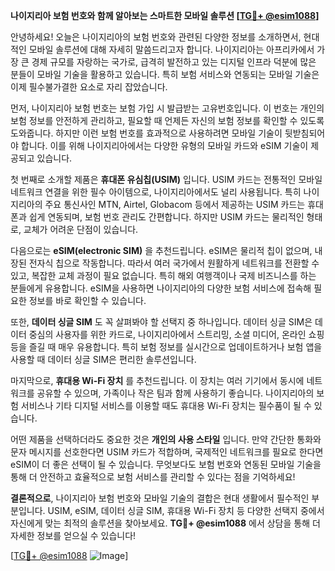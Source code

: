 **나이지리아 보험 번호와 함께 알아보는 스마트한 모바일 솔루션 [[TG💪+ @esim1088](https://t.me/s/esim1088)]**

안녕하세요! 오늘은 나이지리아의 보험 번호와 관련된 다양한 정보를 소개하면서, 현대적인 모바일 솔루션에 대해 자세히 말씀드리고자 합니다. 나이지리아는 아프리카에서 가장 큰 경제 규모를 자랑하는 국가로, 급격히 발전하고 있는 디지털 인프라 덕분에 많은 분들이 모바일 기술을 활용하고 있습니다. 특히 보험 서비스와 연동되는 모바일 기술은 이제 필수불가결한 요소로 자리 잡았습니다.

먼저, 나이지리아 보험 번호는 보험 가입 시 발급받는 고유번호입니다. 이 번호는 개인의 보험 정보를 안전하게 관리하고, 필요할 때 언제든 자신의 보험 정보를 확인할 수 있도록 도와줍니다. 하지만 이런 보험 번호를 효과적으로 사용하려면 모바일 기술이 뒷받침되어야 합니다. 이를 위해 나이지리아에서는 다양한 유형의 모바일 카드와 eSIM 기술이 제공되고 있습니다.

첫 번째로 소개할 제품은 **휴대폰 유심칩(USIM)** 입니다. USIM 카드는 전통적인 모바일 네트워크 연결을 위한 필수 아이템으로, 나이지리아에서도 널리 사용됩니다. 특히 나이지리아의 주요 통신사인 MTN, Airtel, Globacom 등에서 제공하는 USIM 카드는 휴대폰과 쉽게 연동되며, 보험 번호 관리도 간편합니다. 하지만 USIM 카드는 물리적인 형태로, 교체가 어려운 단점이 있습니다.

다음으로는 **eSIM(electronic SIM)** 을 추천드립니다. eSIM은 물리적 칩이 없으며, 내장된 전자식 칩으로 작동합니다. 따라서 여러 국가에서 원활하게 네트워크를 전환할 수 있고, 복잡한 교체 과정이 필요 없습니다. 특히 해외 여행객이나 국제 비즈니스를 하는 분들에게 유용합니다. eSIM을 사용하면 나이지리아의 다양한 보험 서비스에 접속해 필요한 정보를 바로 확인할 수 있습니다.

또한, **데이터 싱글 SIM** 도 꼭 살펴봐야 할 선택지 중 하나입니다. 데이터 싱글 SIM은 데이터 중심의 사용자를 위한 카드로, 나이지리아에서 스트리밍, 소셜 미디어, 온라인 쇼핑 등을 즐길 때 매우 유용합니다. 특히 보험 정보를 실시간으로 업데이트하거나 보험 앱을 사용할 때 데이터 싱글 SIM은 편리한 솔루션입니다.

마지막으로, **휴대용 Wi-Fi 장치** 를 추천드립니다. 이 장치는 여러 기기에서 동시에 네트워크를 공유할 수 있으며, 가족이나 작은 팀과 함께 사용하기 좋습니다. 나이지리아의 보험 서비스나 기타 디지털 서비스를 이용할 때도 휴대용 Wi-Fi 장치는 필수품이 될 수 있습니다.

어떤 제품을 선택하더라도 중요한 것은 **개인의 사용 스타일** 입니다. 만약 간단한 통화와 문자 메시지를 선호한다면 USIM 카드가 적합하며, 국제적인 네트워크를 필요로 한다면 eSIM이 더 좋은 선택이 될 수 있습니다. 무엇보다도 보험 번호와 연동된 모바일 기술을 통해 더 안전하고 효율적으로 보험 서비스를 관리할 수 있다는 점을 기억하세요!

**결론적으로**, 나이지리아 보험 번호와 모바일 기술의 결합은 현대 생활에서 필수적인 부분입니다. USIM, eSIM, 데이터 싱글 SIM, 휴대용 Wi-Fi 장치 등 다양한 선택지 중에서 자신에게 맞는 최적의 솔루션을 찾아보세요. **TG💪+ @esim1088** 에서 상담을 통해 더 자세한 정보를 얻으실 수 있습니다!

[[TG💪+ @esim1088](https://t.me/s/esim1088) ![Image](https://i.postimg.cc/Y0z9fWf4/image.png)]
